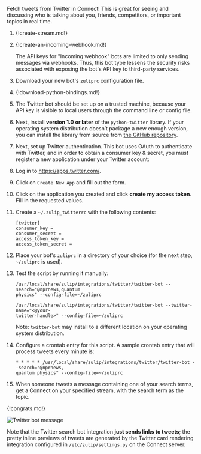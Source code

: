 Fetch tweets from Twitter in Connect! This is great for seeing and
discussing who is talking about you, friends, competitors, or
important topics in real time.

1.  {!create-stream.md!}

1.  {!create-an-incoming-webhook.md!}

    The API keys for "Incoming webhook" bots are limited to only
    sending messages via webhooks. Thus, this bot type lessens
    the security risks associated with exposing the bot's API
    key to third-party services.

1.  Download your new bot's `zuliprc` configuration file.

1.  {!download-python-bindings.md!}

1.  The Twitter bot should be set up on a trusted machine, because your API
    key is visible to local users through the command line or config
    file.

1.  Next, install **version 1.0 or later** of the `python-twitter`
    library. If your operating system distribution doesn’t package a new
    enough version, you can install the library from source from
    [the GitHub repository](https://github.com/bear/python-twitter).

1.  Next, set up Twitter authentication. This bot uses OAuth to
    authenticate with Twitter, and in order to obtain a consumer key &
    secret, you must register a new application under your Twitter
    account:

1.  Log in to <https://apps.twitter.com/>.

1.  Click on `Create New App` and fill out the form.

1.  Click on the application you created and click **create my access
    token**. Fill in the requested values.

1.  Create a `~/.zulip_twitterrc` with the following contents:

    ```
    [twitter]
    consumer_key =
    consumer_secret =
    access_token_key =
    access_token_secret =
    ```

1.  Place your bot's `zuliprc` in a directory of your choice (for the next step,
    `~/zuliprc` is used).

1.  Test the script by running it manually:

        /usr/local/share/zulip/integrations/twitter/twitter-bot --search="@nprnews,quantum
        physics" --config-file=~/zuliprc

        /usr/local/share/zulip/integrations/twitter/twitter-bot --twitter-name="<@your-
        twitter-handle>" --config-file=~/zuliprc

    Note: `twitter-bot` may install to a different location on
    your operating system distribution.

1.  Configure a crontab entry for this script. A sample crontab entry
    that will process tweets every minute is:

    ```
    * * * * * /usr/local/share/zulip/integrations/twitter/twitter-bot --search="@nprnews,
    quantum physics" --config-file=~/zuliprc
    ```

1.  When someone tweets a message containing one of your search terms,
    get a Connect on your specified stream, with the search term as
    the topic.

{!congrats.md!}

![Twitter bot message](/static/images/integrations/twitter/001.png)

Note that the Twitter search bot integration **just sends links to
tweets**; the pretty inline previews of tweets are generated by the
Twitter card rendering integration configured in
`/etc/zulip/settings.py` on the Connect server.
